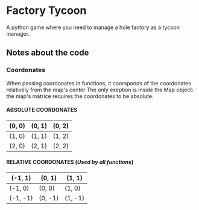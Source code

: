 # Factory Tycoon

A python game where you need to manage a hole factory as a tycoon manager.

## Notes about the code

### Coordonates

When passing coordonates in functions, it coorsponds of the coordonates relatively from the map's center
The only exeption is inside the Map object: the map's matrice requires the coordonates to be absolute.

#### **ABSOLUTE COORDONATES**

(0, 0)|(0, 1)|(0, 2)
---|---|---
(1, 0)|(1, 1)|(1, 2)
(2, 0)|(2, 1)|(2, 2)

#### **RELATIVE COORDONATES (*Used by all functions*)**

(-1, 1)|(0, 1)|(1, 1)
---|---|---
(-1, 0)|(0, 0)|(1, 0)
(-1, -1)|(0, -1)|(1, -1)
